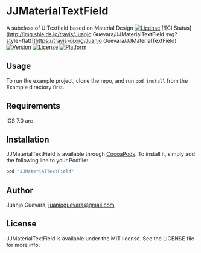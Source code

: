 # JJMaterialTextField

A subclass of UITextfield based on Material Design
[![License](https://img.shields.io/cocoapods/v/JJMaterialTextField.svg?style=flat)](http://cocoapods.org/pods/JJMaterialTextField)
[![CI Status](http://img.shields.io/travis/Juanjo Guevara/JJMaterialTextField.svg?style=flat)](https://travis-ci.org/Juanjo Guevara/JJMaterialTextField)
[![Version](https://img.shields.io/cocoapods/v/JJMaterialTextField.svg?style=flat)](http://cocoapods.org/pods/JJMaterialTextField)
[![License](https://img.shields.io/cocoapods/l/JJMaterialTextField.svg?style=flat)](http://cocoapods.org/pods/JJMaterialTextField)
[![Platform](https://img.shields.io/cocoapods/p/JJMaterialTextField.svg?style=flat)](http://cocoapods.org/pods/JJMaterialTextField)

## Usage

To run the example project, clone the repo, and run `pod install` from the Example directory first.

## Requirements

iOS 7.0
arc

## Installation

JJMaterialTextField is available through [CocoaPods](http://cocoapods.org). To install
it, simply add the following line to your Podfile:

```ruby
pod "JJMaterialTextField"
```

## Author

Juanjo Guevara, juanjoguevara@gmail.com

## License

JJMaterialTextField is available under the MIT license. See the LICENSE file for more info.
